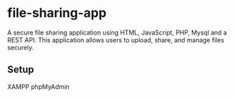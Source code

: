 # file-sharing-app

A secure file sharing application using HTML, JavaScript, PHP, Mysql and a REST API. This application allows users to upload, share, and manage files securely.

## Setup

XAMPP
phpMyAdmin
